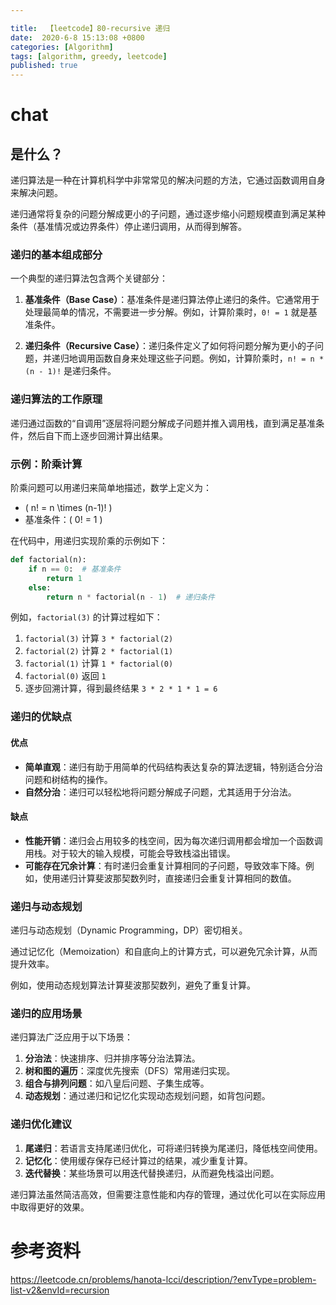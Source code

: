 ```yaml
---

title:  【leetcode】80-recursive 递归
date:  2020-6-8 15:13:08 +0800
categories: [Algorithm]
tags: [algorithm, greedy, leetcode]
published: true
---
```


# chat

## 是什么？

递归算法是一种在计算机科学中非常常见的解决问题的方法，它通过函数调用自身来解决问题。

递归通常将复杂的问题分解成更小的子问题，通过逐步缩小问题规模直到满足某种条件（基准情况或边界条件）停止递归调用，从而得到解答。

### 递归的基本组成部分
一个典型的递归算法包含两个关键部分：

1. **基准条件（Base Case）**：基准条件是递归算法停止递归的条件。它通常用于处理最简单的情况，不需要进一步分解。例如，计算阶乘时，`0! = 1` 就是基准条件。
  
2. **递归条件（Recursive Case）**：递归条件定义了如何将问题分解为更小的子问题，并递归地调用函数自身来处理这些子问题。例如，计算阶乘时，`n! = n * (n - 1)!` 是递归条件。

### 递归算法的工作原理
递归通过函数的“自调用”逐层将问题分解成子问题并推入调用栈，直到满足基准条件，然后自下而上逐步回溯计算出结果。

### 示例：阶乘计算
阶乘问题可以用递归来简单地描述，数学上定义为：
- \( n! = n \times (n-1)! \)
- 基准条件：\( 0! = 1 \)

在代码中，用递归实现阶乘的示例如下：

```python
def factorial(n):
    if n == 0:  # 基准条件
        return 1
    else:
        return n * factorial(n - 1)  # 递归条件
```

例如，`factorial(3)` 的计算过程如下：
1. `factorial(3)` 计算 `3 * factorial(2)`
2. `factorial(2)` 计算 `2 * factorial(1)`
3. `factorial(1)` 计算 `1 * factorial(0)`
4. `factorial(0)` 返回 `1`
5. 逐步回溯计算，得到最终结果 `3 * 2 * 1 * 1 = 6`

### 递归的优缺点
#### 优点
- **简单直观**：递归有助于用简单的代码结构表达复杂的算法逻辑，特别适合分治问题和树结构的操作。
- **自然分治**：递归可以轻松地将问题分解成子问题，尤其适用于分治法。

#### 缺点
- **性能开销**：递归会占用较多的栈空间，因为每次递归调用都会增加一个函数调用栈。对于较大的输入规模，可能会导致栈溢出错误。
- **可能存在冗余计算**：有时递归会重复计算相同的子问题，导致效率下降。例如，使用递归计算斐波那契数列时，直接递归会重复计算相同的数值。

### 递归与动态规划

递归与动态规划（Dynamic Programming，DP）密切相关。

通过记忆化（Memoization）和自底向上的计算方式，可以避免冗余计算，从而提升效率。

例如，使用动态规划算法计算斐波那契数列，避免了重复计算。

### 递归的应用场景
递归算法广泛应用于以下场景：

1. **分治法**：快速排序、归并排序等分治法算法。
2. **树和图的遍历**：深度优先搜索（DFS）常用递归实现。
3. **组合与排列问题**：如八皇后问题、子集生成等。
4. **动态规划**：通过递归和记忆化实现动态规划问题，如背包问题。

### 递归优化建议
1. **尾递归**：若语言支持尾递归优化，可将递归转换为尾递归，降低栈空间使用。
2. **记忆化**：使用缓存保存已经计算过的结果，减少重复计算。
3. **迭代替换**：某些场景可以用迭代替换递归，从而避免栈溢出问题。

递归算法虽然简洁高效，但需要注意性能和内存的管理，通过优化可以在实际应用中取得更好的效果。

# 参考资料

https://leetcode.cn/problems/hanota-lcci/description/?envType=problem-list-v2&envId=recursion

